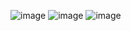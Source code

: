 ![image](https://user-images.githubusercontent.com/68144687/164489920-fb229596-51bb-49cd-beba-aba7202248c9.png)
![image](https://user-images.githubusercontent.com/68144687/164489934-e825e27d-4958-40d1-9663-dabbae32bd70.png)
![image](https://user-images.githubusercontent.com/68144687/164489947-542fce6d-3d55-4ad1-830b-b0fc67e9323c.png)
